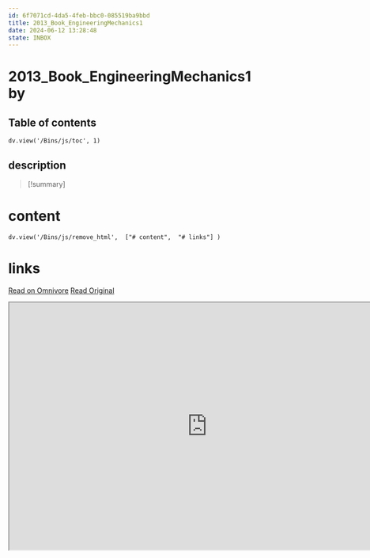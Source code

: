 ```yaml
---
id: 6f7071cd-4da5-4feb-bbc0-085519ba9bbd
title: 2013_Book_EngineeringMechanics1
date: 2024-06-12 13:28:48
state: INBOX
---
```


# 2013_Book_EngineeringMechanics1 by 
## Table of contents
```dataviewjs 
dv.view('/Bins/js/toc', 1) 
```


## description
>[!summary] 
> 


# content
```dataviewjs 
dv.view('/Bins/js/remove_html',  ["# content",  "# links"] ) 
```




# links
[Read on Omnivore](https://omnivore.app/me/u-529-e-9-dff-53-b-2-44-ad-bcd-4-e-06-fedfc-33-a-6-2013-book-eng-1900bfe3776)
[Read Original](https://omnivore.app/attachments/u/529e9dff-53b2-44ad-bcd4-e06fedfc33a6/2013_Book_EngineeringMechanics1.pdf)

<iframe src="https://omnivore.app/attachments/u/529e9dff-53b2-44ad-bcd4-e06fedfc33a6/2013_Book_EngineeringMechanics1.pdf"  width="800" height="500"></iframe>
